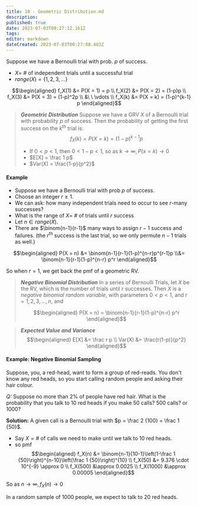 ```yaml
---
title: 10 - Geometric Distribution.md
description: 
published: true
date: 2023-07-03T00:27:12.161Z
tags: 
editor: markdown
dateCreated: 2023-07-03T00:27:08.483Z
---
```


Suppose we have a Bernoulli trial with prob. $p$ of success.
- $X =$ # of independent trials until a successful trial
- $range(X) = \{1, 2, 3, \dots \}$

$$\begin{aligned}
	f_X(1) &= P(X = 1) = p \\
	f_X(2) &= P(X = 2) = (1-p)p \\
	f_X(3) &= P(X = 3) = (1-p)^2p \\
	&\ \ \vdots \\
	f_X(k) &= P(X = k) = (1-p)^{k-1} p
\end{aligned}$$

> ***Geometric Distribution***
> Suppose we have a GRV $X$ of a Bernoulli trial with probability $p$ of success. Then the probability of getting the first success on the $k^{th}$ trial is:
> $$f_X(k) = P(X = k) = (1-p)^{k-1} p$$
> - If $0 < p < 1$, then $0 < 1-p < 1$, so as $k \to \infty, P(x = k) \to 0$
> - $E[X] = \frac 1 p$
> - $Var(X) = \frac{1-p}{p^2}$

#### Example
- Suppose we have a Bernoulli trial with prob $p$ of success.
- Choose an integer $r \ge 1$.
- We can ask: how many independent trials need to occur to see $r$-many successes?
- What is the range of $X =$ # of trials until $r$ success
- Let $n \in range(X)$.
- There are $\binom{n-1}{r-1}$ many ways to assign $r-1$ success and failures. (the $r^{th}$ success is the last trial, so we only permute $n-1$ trials as well.)

$$\begin{aligned}
	P(X = n) &= \binom{n-1}{r-1}(1-p)^{n-r}p^{r-1}p
	\\&= \binom{n-1}{r-1}(1-p)^{n-r} p^r
\end{aligned}$$

So when $r = 1$, we get back the pmf of a geometric RV.

> ***Negative Binomial Distribution***
> In a series of Bernoulli Trials, let $X$ be the RV, which is the number of trials until $r$ successes. Then $X$ is a *negative binomial random variable*, with parameters $0<p<1$, and $r = 1,2,3, \dots, n$, and
> 
> $$\begin{aligned}
> 	P(X = n) = \binom{n-1}{r-1}(1-p)^{n-r} p^r
> \end{aligned}$$


> ***Expected Value and Variance***
> $$\begin{aligned}
> 	E[X] &= \frac r p \\
> 	Var(X) &= \frac{r(1-p)}{p^2}
> \end{aligned}$$


#### Example: Negative Binomial Sampling
Suppose, you, a red-head, want to form a group of red-reads. You don't know any red heads, so you start calling random people and asking their hair colour.

*Q:* Suppose no more than $2\%$ of people have red hair. What is the probability that you talk to 10 red heads if you make 50 calls? 500 calls? or 1000?

**Solution:**
A given call is a Bernoulli trial with $p = \frac 2 {100} = \frac 1 {50}$.
- Say $X=\#$ of calls we need to make until we talk to 10 red heads.
- so pmf
$$\begin{aligned}
	f_X(n) &= \binom{n-1}{10-1}\left(1-\frac 1 {50}\right)^{n-10}\left(\frac 1 {50}\right)^{10} \\
	f_X(50) &= 9.376 \cdot 10^{-9} \approx 0 \\
	f_X(500) &\approx 0.0025 \\
	f_X(1000) &\approx 0.00005
\end{aligned}$$

So as $n \to \infty, f_X(n) \to 0$

In a random sample of 1000 people, we expect to talk to $20$ red heads.


